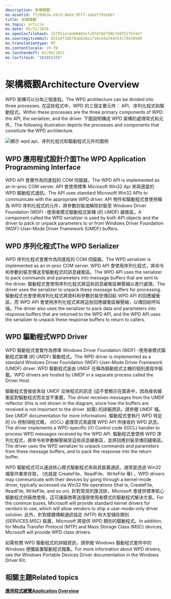```yaml
---
description: 架構概觀
ms.assetid: ff20d83a-e9cd-46e9-95f7-3ebdf791e667
title: 架構概觀
ms.topic: article
ms.date: 05/31/2018
ms.openlocfilehash: 15f911a14e60465efc8f8f8d798b7ddf527bf4e7
ms.sourcegitcommit: 831e8f3db78ab820e1710cede244553c70e50500
ms.translationtype: MT
ms.contentlocale: zh-TW
ms.lasthandoff: 01/08/2021
ms.locfileid: "103852155"
---
```

# <a name="architecture-overview"></a><span data-ttu-id="be4cc-103">架構概觀</span><span class="sxs-lookup"><span data-stu-id="be4cc-103">Architecture Overview</span></span>

<span data-ttu-id="be4cc-104">WPD 架構可以分為三個進程。</span><span class="sxs-lookup"><span data-stu-id="be4cc-104">The WPD architecture can be divided into three processes.</span></span> <span data-ttu-id="be4cc-105">在這些程式中，WPD 的三個主要元件： API、序列化程式和驅動程式。</span><span class="sxs-lookup"><span data-stu-id="be4cc-105">Within these processes are the three primary components of WPD: the API, the serializer, and the driver.</span></span> <span data-ttu-id="be4cc-106">下圖說明構成 WPD 架構的處理常式和元件。</span><span class="sxs-lookup"><span data-stu-id="be4cc-106">The following illustration depicts the processes and components that constitute the WPD architecture.</span></span>

![顯示 wpd api、序列化程式和驅動程式元件的圖例](images/wpd-overview-figure1.gif)

## <a name="the-wpd-application-programming-interface"></a><span data-ttu-id="be4cc-108">WPD 應用程式設計介面</span><span class="sxs-lookup"><span data-stu-id="be4cc-108">The WPD Application Programming Interface</span></span>

<span data-ttu-id="be4cc-109">WPD API 會實作為同進程的 COM 伺服器。</span><span class="sxs-lookup"><span data-stu-id="be4cc-109">The WPD API is implemented as an in-proc COM server.</span></span> <span data-ttu-id="be4cc-110">API 會使用標準 Microsoft Win32 Api 來與適當的 WPD 驅動程式通訊。</span><span class="sxs-lookup"><span data-stu-id="be4cc-110">The API uses standard Microsoft Win32 APIs to communicate with the appropriate WPD driver.</span></span> <span data-ttu-id="be4cc-111">API 物件和驅動程式會使用稱為 WPD 序列化程式的元件，將參數封裝或解除封裝至 Windows Driver Foundation (WDF) -使用者模式驅動程式架構 (的 UMDF) 緩衝區。</span><span class="sxs-lookup"><span data-stu-id="be4cc-111">A component called the WPD serializer is used by both API objects and the driver to pack or unpack parameters to or from Windows Driver Foundation (WDF)-User-Mode Driver Framework (UMDF) buffers.</span></span>

## <a name="the-wpd-serializer"></a><span data-ttu-id="be4cc-112">WPD 序列化程式</span><span class="sxs-lookup"><span data-stu-id="be4cc-112">The WPD Serializer</span></span>

<span data-ttu-id="be4cc-113">WPD 序列化程式會實作為同進程的 COM 伺服器。</span><span class="sxs-lookup"><span data-stu-id="be4cc-113">The WPD serializer is implemented as an in-proc COM server.</span></span> <span data-ttu-id="be4cc-114">WPD API 會使用序列化程式，將命令和參數封裝至傳送至驅動程式的訊息緩衝區。</span><span class="sxs-lookup"><span data-stu-id="be4cc-114">The WPD API uses the serializer to pack commands and parameters into message buffers that are sent to the driver.</span></span> <span data-ttu-id="be4cc-115">驅動程式會使用序列化程式將這些訊息緩衝區解壓縮以進行處理。</span><span class="sxs-lookup"><span data-stu-id="be4cc-115">The driver uses the serializer to unpack these message buffers for processing.</span></span> <span data-ttu-id="be4cc-116">驅動程式也會使用序列化程式將資料和參數封裝至傳回給 WPD API 的回應緩衝區，而 WPD API 會使用序列化程式來將這些回應緩衝區解壓縮，以傳回給呼叫端。</span><span class="sxs-lookup"><span data-stu-id="be4cc-116">The driver also uses the serializer to pack data and parameters into response buffers that are returned to the WPD API, and the WPD API uses the serializer to unpack these response buffers to return to callers.</span></span>

## <a name="wpd-driver"></a><span data-ttu-id="be4cc-117">WPD 驅動程式</span><span class="sxs-lookup"><span data-stu-id="be4cc-117">WPD Driver</span></span>

<span data-ttu-id="be4cc-118">WPD 驅動程式會實作為標準 Windows Driver Foundation (WDF) -使用者模式驅動程式架構 (的 UMDF) 驅動程式。</span><span class="sxs-lookup"><span data-stu-id="be4cc-118">The WPD driver is implemented as a standard Windows Driver Foundation (WDF)-User-Mode Driver Framework (UMDF) driver.</span></span> <span data-ttu-id="be4cc-119">WPD 驅動程式是由 UMDF 在稱為驅動程式主機的個別進程中裝載。</span><span class="sxs-lookup"><span data-stu-id="be4cc-119">WPD drivers are hosted by UMDF in a separate process called the Driver Host.</span></span>

<span data-ttu-id="be4cc-120">驅動程式會接收來自 UMDF 反映程式的訊息 (這不會顯示在圖表中，因為接收緩衝區對驅動程式而言並不重要。</span><span class="sxs-lookup"><span data-stu-id="be4cc-120">The driver receives messages from the UMDF reflector (this is not shown in the diagram, since how the buffers are received is not important to the driver.</span></span> <span data-ttu-id="be4cc-121">如需) 的詳細資訊，請參閱 UMDF 檔。</span><span class="sxs-lookup"><span data-stu-id="be4cc-121">See UMDF documentation for more information).</span></span> <span data-ttu-id="be4cc-122">驅動程式會執行 WPD 特定的 i/o 控制項程式碼， (IOCL) 處理常式來處理 WPD API 所接收的 WPD 訊息。</span><span class="sxs-lookup"><span data-stu-id="be4cc-122">The driver implements a WPD-specific I/O Control code (IOCL) handler to process WPD messages received by the WPD API.</span></span> <span data-ttu-id="be4cc-123">驅動程式會使用 WPD 序列化程式，將命令和參數解壓縮至這些訊息緩衝區，並將回應封裝至傳回緩衝區。</span><span class="sxs-lookup"><span data-stu-id="be4cc-123">The driver uses the WPD serializer to unpack commands and parameters from these message buffers, and to pack the response into the return buffer.</span></span>

<span data-ttu-id="be4cc-124">WPD 驅動程式可以通過核心模式驅動程式來與其裝置通訊，通常是透過 Win32 檔案作業來存取， (也就是 CreateFile、ReadFile、WriteFile 等) 。</span><span class="sxs-lookup"><span data-stu-id="be4cc-124">WPD drivers may communicate with their devices by going through a kernel-mode driver, typically accessed via Win32 file operations (that is, CreateFile, ReadFile, WriteFile, and so on).</span></span> <span data-ttu-id="be4cc-125">針對常見的匯流排，Microsoft 會提供標準核心驅動程式供廠商使用，這可讓廠商寄送僅限使用者模式的驅動程式解決方案。</span><span class="sxs-lookup"><span data-stu-id="be4cc-125">For the common buses, Microsoft will provide standard kernel drivers for vendors to use, which will allow vendors to ship a user-mode-only driver solution.</span></span> <span data-ttu-id="be4cc-126">此外，針對媒體傳輸通訊協定 (MTP) 和大型儲存類別 (SERVICES.MSC) 裝置，Microsoft 將提供 WPD 類別的驅動程式。</span><span class="sxs-lookup"><span data-stu-id="be4cc-126">In addition, for Media Transfer Protocol (MTP) and Mass Storage Class (MSC) devices, Microsoft will provide WPD class drivers.</span></span>

<span data-ttu-id="be4cc-127">如需有關 WPD 驅動程式的詳細資訊，請參閱 Windows 驅動程式套件中的 Windows 便攜裝置驅動程式檔集。</span><span class="sxs-lookup"><span data-stu-id="be4cc-127">For more information about WPD drivers, see the Windows Portable Devices Driver documentation in the Windows Driver Kit.</span></span>

## <a name="related-topics"></a><span data-ttu-id="be4cc-128">相關主題</span><span class="sxs-lookup"><span data-stu-id="be4cc-128">Related topics</span></span>

<dl> <dt>

[<span data-ttu-id="be4cc-129">**應用程式總覽**</span><span class="sxs-lookup"><span data-stu-id="be4cc-129">**Application Overview**</span></span>](application-overview.md)
</dt> </dl>

 

 



